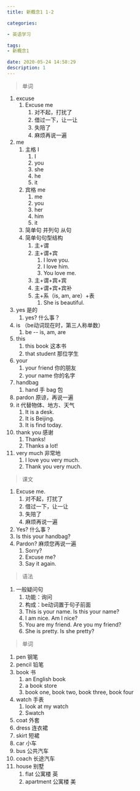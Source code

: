 ```yaml
---
title: 新概念1 1-2

categories: 

- 英语学习

tags: 
- 新概念1

date: 2020-05-24 14:58:29
description: 1
---
```


>单词

<!-- more -->

1. excuse
   1. Excuse me
      1. 对不起，打扰了
      2. 借过一下，让一让
      3. 失陪了
      4. 麻烦再说一遍
2. me 
   1. 主格  I   
      1. I
      2. you 
      3. she 
      4. he 
      5. it
   2. 宾格 me
      1. me
      2. you
      3. her
      4. him
      5. it
   3. 简单句 并列句 从句
   4. 简单句句型结构
      1. 主+谓
      2. 主+谓+宾
         1. I love you.
         2. I love him.
         3. You love me.
      3. 主+谓+宾+宾
      4. 主+谓+宾+宾补
      5. 主+系（is, am, are）+表
         1. She is beautiful.
3. yes 是的
   1. yes? 什么事？
4. is （be动词现在时，第三人称单数）
   1. be  -- is, am, are
5. this 
   1. this book 这本书
   2. that student 那位学生
6. your
   1. your friend 你的朋友
   2. your name 你的名字
7. handbag 
   1. hand 手  bag 包
8. pardon 原谅，再说一遍
9. it  代替物体、地方、天气
   1. It is a desk.
   2. It is Beijing.
   3. It is find today.
10. thank you 感谢
    1. Thanks!
    2. Thanks a lot!
11. very much 非常地
    1. I love you very much. 
    2. Thank you very much.

> 课文

1. Excuse me.
   1. 对不起，打扰了
   2. 借过一下，让一让
   3. 失陪了
   4. 麻烦再说一遍
2. Yes? 什么事？
3. Is this your handbag?
4. Pardon? 麻烦您再说一遍
   1. Sorry?
   2. Excuse me?
   3. Say it again.

> 语法

1. 一般疑问句
   1. 功能：询问
   2. 构成：be动词置于句子前面
   3. This is your name.  Is this your name?
   4. I am nice.  Am I nice?
   5. You are my friend. Are you my friend?
   6. She is pretty.  Is she pretty?

> 单词

1. pen 钢笔
2. pencil 铅笔
3. book 书
   1. an English book
   2. a book store
   3. book one, book two, book three, book four
4. watch 手表
   1. look at my watch
   2. Swatch
5. coat 外套
6. dress 连衣裙
7. skirt 短裙
8. car 小车
9. bus 公共汽车
10. coach 长途汽车
11. house 别墅
    1. flat 公寓楼  英
    2. apartment 公寓楼 美 